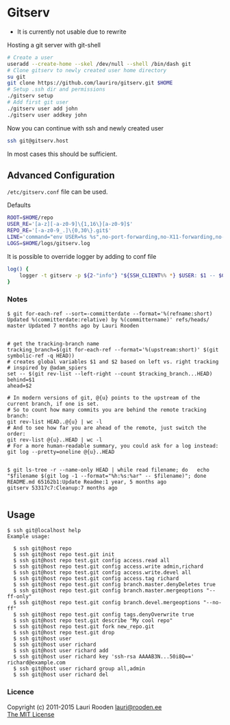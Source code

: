 Gitserv
=======

* It is currently not usable due to rewrite

Hosting a git server with git-shell


```sh
# Create a user
useradd --create-home --skel /dev/null --shell /bin/dash git
# Clone gitserv to newly created user home directory
su git
git clone https://github.com/lauriro/gitserv.git $HOME
# Setup .ssh dir and permissions
./gitserv setup
# Add first git user
./gitserv user add john
./gitserv user addkey john
```

Now you can continue with ssh and newly created user

```sh
ssh git@gitserv.host
```

In most cases this should be sufficient.

Advanced Configuration
----------------------

`/etc/gitserv.conf` file can be used.

Defaults

```sh
ROOT=$HOME/repo
USER_RE='[a-z][-a-z0-9]\{1,16\}[a-z0-9]$'
REPO_RE='[-a-z0-9_.]\{0,30\}.git$'
LINE='command="env USER=%s %s",no-port-forwarding,no-X11-forwarding,no-agent-forwarding,no-pty %s\n'
LOGS=$HOME/logs/gitserv.log
```

It is possible to override logger by adding to conf file

```sh
log() {
	logger -t gitserv -p ${2-"info"} "${SSH_CLIENT%% *} $USER: $1 -- $CMD"
}
```


### Notes


```
$ git for-each-ref --sort=-committerdate --format='%(refname:short) Updated %(committerdate:relative) by %(committername)' refs/heads/
master Updated 7 months ago by Lauri Rooden


# get the tracking-branch name
tracking_branch=$(git for-each-ref --format='%(upstream:short)' $(git symbolic-ref -q HEAD))
# creates global variables $1 and $2 based on left vs. right tracking
# inspired by @adam_spiers
set -- $(git rev-list --left-right --count $tracking_branch...HEAD)
behind=$1
ahead=$2

# In modern versions of git, @{u} points to the upstream of the current branch, if one is set.
# So to count how many commits you are behind the remote tracking branch:
git rev-list HEAD..@{u} | wc -l
# And to see how far you are ahead of the remote, just switch the order:
git rev-list @{u}..HEAD | wc -l
# For a more human-readable summary, you could ask for a log instead:
git log --pretty=oneline @{u}..HEAD


$ git ls-tree -r --name-only HEAD | while read filename; do   echo "$filename $(git log -1 --format="%h:%s:%ar" -- $filename)"; done
README.md 65162b1:Update Readme:1 year, 5 months ago
gitserv 53317c7:Cleanup:7 months ago


```



Usage
-----

    $ ssh git@localhost help
    Example usage:
    
      $ ssh git@host repo
      $ ssh git@host repo test.git init
      $ ssh git@host repo test.git config access.read all
      $ ssh git@host repo test.git config access.write admin,richard
      $ ssh git@host repo test.git config access.write.devel all
      $ ssh git@host repo test.git config access.tag richard
      $ ssh git@host repo test.git config branch.master.denyDeletes true
      $ ssh git@host repo test.git config branch.master.mergeoptions "--ff-only"
      $ ssh git@host repo test.git config branch.devel.mergeoptions "--no-ff"
      $ ssh git@host repo test.git config tags.denyOverwrite true
      $ ssh git@host repo test.git describe "My cool repo"
      $ ssh git@host repo test.git fork new_repo.git
      $ ssh git@host repo test.git drop
      $ ssh git@host user
      $ ssh git@host user richard
      $ ssh git@host user richard add
      $ ssh git@host user richard key 'ssh-rsa AAAAB3N...50i8Q==' richard@example.com
      $ ssh git@host user richard group all,admin
      $ ssh git@host user richard del


### Licence

Copyright (c) 2011-2015 Lauri Rooden <lauri@rooden.ee>  
[The MIT License](http://lauri.rooden.ee/mit-license.txt)


